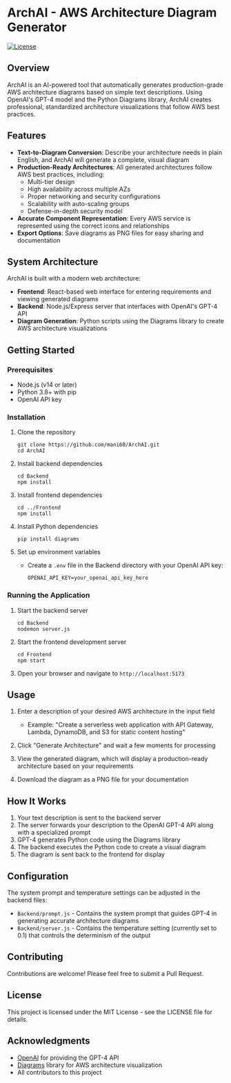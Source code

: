 # ArchAI - AWS Architecture Diagram Generator

[![License](https://img.shields.io/badge/License-MIT-blue.svg)](LICENSE)

## Overview

ArchAI is an AI-powered tool that automatically generates production-grade AWS architecture diagrams based on simple text descriptions. Using OpenAI's GPT-4 model and the Python Diagrams library, ArchAI creates professional, standardized architecture visualizations that follow AWS best practices.

## Features

- **Text-to-Diagram Conversion**: Describe your architecture needs in plain English, and ArchAI will generate a complete, visual diagram
- **Production-Ready Architectures**: All generated architectures follow AWS best practices, including:
  - Multi-tier design
  - High availability across multiple AZs
  - Proper networking and security configurations
  - Scalability with auto-scaling groups
  - Defense-in-depth security model
- **Accurate Component Representation**: Every AWS service is represented using the correct icons and relationships
- **Export Options**: Save diagrams as PNG files for easy sharing and documentation

## System Architecture

ArchAI is built with a modern web architecture:

- **Frontend**: React-based web interface for entering requirements and viewing generated diagrams
- **Backend**: Node.js/Express server that interfaces with OpenAI's GPT-4 API
- **Diagram Generation**: Python scripts using the Diagrams library to create AWS architecture visualizations

## Getting Started

### Prerequisites

- Node.js (v14 or later)
- Python 3.8+ with pip
- OpenAI API key

### Installation

1. Clone the repository
   ```
   git clone https://github.com/mani60/ArchAI.git
   cd ArchAI
   ```

2. Install backend dependencies
   ```
   cd Backend
   npm install
   ```

3. Install frontend dependencies
   ```
   cd ../Frontend
   npm install
   ```

4. Install Python dependencies
   ```
   pip install diagrams
   ```

5. Set up environment variables
   - Create a `.env` file in the Backend directory with your OpenAI API key:
     ```
     OPENAI_API_KEY=your_openai_api_key_here
     ```

### Running the Application

1. Start the backend server
   ```
   cd Backend
   nodemon server.js
   ```

2. Start the frontend development server
   ```
   cd Frontend
   npm start
   ```

3. Open your browser and navigate to `http://localhost:5173`

## Usage

1. Enter a description of your desired AWS architecture in the input field
   - Example: "Create a serverless web application with API Gateway, Lambda, DynamoDB, and S3 for static content hosting"

2. Click "Generate Architecture" and wait a few moments for processing

3. View the generated diagram, which will display a production-ready architecture based on your requirements

4. Download the diagram as a PNG file for your documentation

## How It Works

1. Your text description is sent to the backend server
2. The server forwards your description to the OpenAI GPT-4 API along with a specialized prompt
3. GPT-4 generates Python code using the Diagrams library
4. The backend executes the Python code to create a visual diagram
5. The diagram is sent back to the frontend for display

## Configuration

The system prompt and temperature settings can be adjusted in the backend files:

- `Backend/prompt.js` - Contains the system prompt that guides GPT-4 in generating accurate architecture diagrams
- `Backend/server.js` - Contains the temperature setting (currently set to 0.1) that controls the determinism of the output

## Contributing

Contributions are welcome! Please feel free to submit a Pull Request.

## License

This project is licensed under the MIT License - see the LICENSE file for details.

## Acknowledgments

- [OpenAI](https://openai.com/) for providing the GPT-4 API
- [Diagrams](https://diagrams.mingrammer.com/) library for AWS architecture visualization
- All contributors to this project
